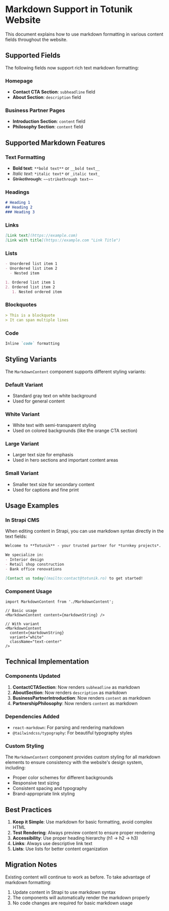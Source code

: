 # Markdown Support in Totunik Website

This document explains how to use markdown formatting in various content fields throughout the website.

## Supported Fields

The following fields now support rich text markdown formatting:

### Homepage
- **Contact CTA Section**: `subheadline` field
- **About Section**: `description` field

### Business Partner Pages
- **Introduction Section**: `content` field
- **Philosophy Section**: `content` field

## Supported Markdown Features

### Text Formatting
- **Bold text**: `**bold text**` or `__bold text__`
- *Italic text*: `*italic text*` or `_italic text_`
- ~~Strikethrough~~: `~~strikethrough text~~`

### Headings
```markdown
# Heading 1
## Heading 2
### Heading 3
```

### Links
```markdown
[Link text](https://example.com)
[Link with title](https://example.com "Link Title")
```

### Lists
```markdown
- Unordered list item 1
- Unordered list item 2
  - Nested item

1. Ordered list item 1
2. Ordered list item 2
   1. Nested ordered item
```

### Blockquotes
```markdown
> This is a blockquote
> It can span multiple lines
```

### Code
```markdown
Inline `code` formatting
```

## Styling Variants

The `MarkdownContent` component supports different styling variants:

### Default Variant
- Standard gray text on white background
- Used for general content

### White Variant
- White text with semi-transparent styling
- Used on colored backgrounds (like the orange CTA section)

### Large Variant
- Larger text size for emphasis
- Used in hero sections and important content areas

### Small Variant
- Smaller text size for secondary content
- Used for captions and fine print

## Usage Examples

### In Strapi CMS
When editing content in Strapi, you can use markdown syntax directly in the text fields:

```markdown
Welcome to **Totunik** - your trusted partner for *turnkey projects*.

We specialize in:
- Interior design
- Retail shop construction
- Bank office renovations

[Contact us today](mailto:contact@totunik.ro) to get started!
```

### Component Usage
```tsx
import MarkdownContent from './MarkdownContent';

// Basic usage
<MarkdownContent content={markdownString} />

// With variant
<MarkdownContent 
  content={markdownString} 
  variant="white" 
  className="text-center"
/>
```

## Technical Implementation

### Components Updated
1. **ContactCTASection**: Now renders `subheadline` as markdown
2. **AboutSection**: Now renders `description` as markdown
3. **BusinessPartnerIntroduction**: Now renders `content` as markdown
4. **PartnershipPhilosophy**: Now renders `content` as markdown

### Dependencies Added
- `react-markdown`: For parsing and rendering markdown
- `@tailwindcss/typography`: For beautiful typography styles

### Custom Styling
The `MarkdownContent` component provides custom styling for all markdown elements to ensure consistency with the website's design system, including:
- Proper color schemes for different backgrounds
- Responsive text sizing
- Consistent spacing and typography
- Brand-appropriate link styling

## Best Practices

1. **Keep it Simple**: Use markdown for basic formatting, avoid complex HTML
2. **Test Rendering**: Always preview content to ensure proper rendering
3. **Accessibility**: Use proper heading hierarchy (h1 → h2 → h3)
4. **Links**: Always use descriptive link text
5. **Lists**: Use lists for better content organization

## Migration Notes

Existing content will continue to work as before. To take advantage of markdown formatting:
1. Update content in Strapi to use markdown syntax
2. The components will automatically render the markdown properly
3. No code changes are required for basic markdown usage
